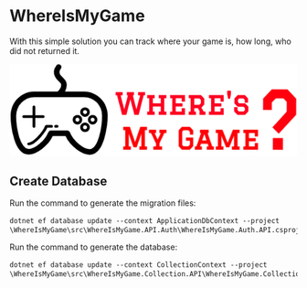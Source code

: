 # WhereIsMyGame
With this simple solution you can track where your game is, how long, who did not returned it.

![Logo](https://github.com/rcamara32/WhereIsMyGame/blob/master/docs/images/logo_big.png)

## Create Database

Run the command to generate the migration files:

```
dotnet ef database update --context ApplicationDbContext --project \WhereIsMyGame\src\WhereIsMyGame.API.Auth\WhereIsMyGame.Auth.API.csproj
```

Run the command to generate the database:

```
dotnet ef database update --context CollectionContext --project \WhereIsMyGame\src\WhereIsMyGame.Collection.API\WhereIsMyGame.Collection.API.csproj
```
